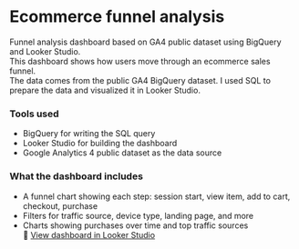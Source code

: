 # Ecommerce funnel analysis

Funnel analysis dashboard based on GA4 public dataset using BigQuery and Looker Studio.  
This dashboard shows how users move through an ecommerce sales funnel.  
The data comes from the public GA4 BigQuery dataset. I used SQL to prepare the data and visualized it in Looker Studio.

### Tools used
- BigQuery for writing the SQL query  
- Looker Studio for building the dashboard  
- Google Analytics 4 public dataset as the data source  

### What the dashboard includes
- A funnel chart showing each step: session start, view item, add to cart, checkout, purchase  
- Filters for traffic source, device type, landing page, and more  
- Charts showing purchases over time and top traffic sources  
🔗 [View dashboard in Looker Studio](https://lookerstudio.google.com/reporting/ea0c9968-e1dd-4d8f-8a56-b362f7133ca2)

